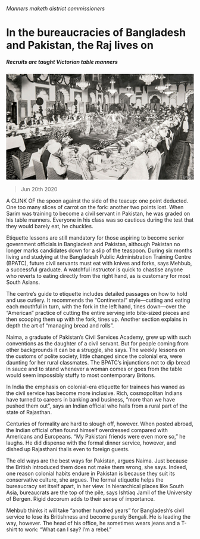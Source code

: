 ###### Manners maketh district commissioners

# In the bureaucracies of Bangladesh and Pakistan, the Raj lives on 

##### Recruits are taught Victorian table manners 

![image](images/20200620_ASP001_0.jpg) 

> Jun 20th 2020 

A  CLINK OF the spoon against the side of the teacup: one point deducted. One too many slices of carrot on the fork: another two points lost. When Sarim was training to become a civil servant in Pakistan, he was graded on his table manners. Everyone in his class was so cautious during the test that they would barely eat, he chuckles.

Etiquette lessons are still mandatory for those aspiring to become senior government officials in Bangladesh and Pakistan, although Pakistan no longer marks candidates down for a slip of the teaspoon. During six months living and studying at the Bangladesh Public Administration Training Centre (BPATC), future civil servants must eat with knives and forks, says Mehbub, a successful graduate. A watchful instructor is quick to chastise anyone who reverts to eating directly from the right hand, as is customary for most South Asians.


The centre’s guide to etiquette includes detailed passages on how to hold and use cutlery. It recommends the “Continental” style—cutting and eating each mouthful in turn, with the fork in the left hand, tines down—over the “American” practice of cutting the entire serving into bite-sized pieces and then scooping them up with the fork, tines up. Another section explains in depth the art of “managing bread and rolls”.

Naima, a graduate of Pakistan’s Civil Services Academy, grew up with such conventions as the daughter of a civil servant. But for people coming from other backgrounds it can be a struggle, she says. The weekly lessons on the customs of polite society, little changed since the colonial era, were daunting for her rural classmates. The BPATC’s injunctions not to dip bread in sauce and to stand whenever a woman comes or goes from the table would seem impossibly stuffy to most contemporary Britons.

In India the emphasis on colonial-era etiquette for trainees has waned as the civil service has become more inclusive. Rich, cosmopolitan Indians have turned to careers in banking and business, “more than we have pushed them out”, says an Indian official who hails from a rural part of the state of Rajasthan.

Centuries of formality are hard to slough off, however. When posted abroad, the Indian official often found himself overdressed compared with Americans and Europeans. “My Pakistani friends were even more so,” he laughs. He did dispense with the formal dinner service, however, and dished up Rajasthani thalis even to foreign guests.

The old ways are the best ways for Pakistan, argues Naima. Just because the British introduced them does not make them wrong, she says. Indeed, one reason colonial habits endure in Pakistan is because they suit its conservative culture, she argues. The formal etiquette helps the bureaucracy set itself apart, in her view. In hierarchical places like South Asia, bureaucrats are the top of the pile, says Ishtiaq Jamil of the University of Bergen. Rigid decorum adds to their sense of importance.

Mehbub thinks it will take “another hundred years” for Bangladesh’s civil service to lose its Britishness and become purely Bengali. He is leading the way, however. The head of his office, he sometimes wears jeans and a T-shirt to work: “What can I say? I’m a rebel.”

